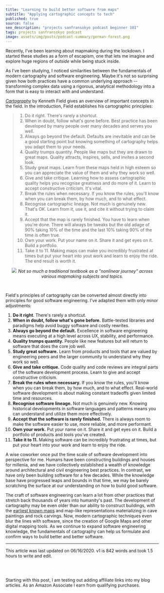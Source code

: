 ```yaml
---
title: "Learning to build better software from maps"
subtitle: "Applying cartographic concepts to tech"
published: true
source: false
seo_description: "projects sanfransokyo podcast beginner 101"
tags: projects sanfransokyo podcast
image: assets/img/posts/podcast-summary/german-forest.png
---
```


Recently, I've been learning about mapmaking during the lockdown. I started these studies as a form of escapism, one that lets me imagine and explore huge regions of _outside_ while being stuck inside.

As I've been studying, I noticed similarities between the fundamentals of modern cartography and software engineering. Maybe it's not so surprising given how both practices have a common underlying approach -- transforming complex data using a rigorous, analytical methodology into a form that is easy to interact with and understand.

_[Cartography](https://amzn.to/2Y6dhMR)_ by Kenneth Field gives an overview of important concepts in the field. In the introduction, Field establishes his cartographic principles:

> 1. Do it right. There's rarely a shortcut.
> 2. When in doubt, follow what's gone before. Best practice has been developed by many people over many decades and serves you well.
> 3. Always go beyond the default. Defaults are inevitable and can be a good starting point but knowing something of cartography helps you adapt them to your needs.
> 4. Quality trumps quantity. People like maps but they are drawn to great maps. Quality attracts, inspires, sells, and invites a second look.
> 5. Study great maps. Learn from these maps held in high esteem so you can appreciate the value of them and why they work so well.
> 6. Give and take critique. Learning how to assess cartographic quality helps you recognise greatness and do more of it. Learn to accept constructive criticism. It's vital.
> 7. Break the rules when necessary. If you know the rules, you'll know when you can break them, by how much, and to what effect.
> 8. Recognise cartographic lineage. Not much is genuinely new. That's OK. Learn from it, use it, and cite it without trying to claim it.
> 9. Accept that the map is rarely finished. You have to learn when you're done. There will always be tweaks but the old adage of 90% taking 10% of the time and the last 10% taking 90% of the time is often true.
> 10. Own your work. Put your name on it. Share it and get eyes on it. Build a portfolio.
> 11. Take it to 11. Making maps can make you incredibly frustrated at times but put your heart into yout work and learn to enjoy the ride. The end result is worth it.

<p style="margin-left: auto; margin-right: auto; text-align: center">
<a target="_blank"  href="https://www.amazon.com/gp/product/1589484398/ref=as_li_tl?ie=UTF8&camp=1789&creative=9325&creativeASIN=1589484398&linkCode=as2&tag=vivqublog-20&linkId=943d6b48f5b00ba407d91e3f1dd9fcce"><img border="0" src="//ws-na.amazon-adsystem.com/widgets/q?_encoding=UTF8&MarketPlace=US&ASIN=1589484398&ServiceVersion=20070822&ID=AsinImage&WS=1&Format=_SL250_&tag=vivqublog-20" ></a><img src="//ir-na.amazon-adsystem.com/e/ir?t=vivqublog-20&l=am2&o=1&a=1589484398" width="1" height="1" border="0" alt="" style="border:none !important; margin:0px !important;" />
<em class="img-subtitle">Not so much a traditional textbook as a "nonlinear journey" across various mapmaking subjects and topics.</em>
</p>
<br />

Field's principles of cartography can be converted almost directly into principles for good software engineering. I've adapted them with only minor adjustments:

1. **Do it right**. There's rarely a shortcut.
2. **When in doubt, follow what's gone before.** Battle-tested libraries and paradigms help avoid buggy software and costly rewrites.
3. **Always go beyond the default.** Excellence in software engineering means executing at a high level across UX, stability, and performance.
4. **Quality trumps quantity.** People like new features but will return to software that does the core job well.
5. **Study great software.** Learn from products and tools that are valued by engineering peers and the larger community to understand why they work so well.
6. **Give and take critique.** Code quality and code reviews are integral parts of the software development process. Learn to give and accept constructive criticism.
7. **Break the rules when necessary.** If you know the rules, you'll know when you can break them, by how much, and to what effect. Real-world software development is about making constant tradeoffs given limited time and resources.
8. **Recognise software lineage.** Not much is genuinely new. Knowing historical developments in software languages and patterns means you can understand and utilize them more effectively.
9. **Accept that the software is rarely finished.** There is always room to make the software easier to use, more reliable, and more performant.
10. **Own your work.** Put your name on it. Share it and get eyes on it. Build a portfolio of products and tools you've created.
11. **Take it to 11.** Making software can be incredibly frustrating at times, but put your heart into your work and learn to enjoy the ride.

A wise coworker once put the time scale of software development into perspective for me. Humans have been constructing buildings and houses for millenia, and we have collectively established a wealth of knowledge around architectural and civil engineering best practices. In contrast, we have only been building software for a few decades. While the knowledge base have progressed leaps and bounds in that time, we may be barely scratching the surface at our understanding on how to build good software.

The craft of software engineering can learn a lot from other practices that stretch back thousands of years into humanity's past. The development of cartography may be even older than our ability to construct buildings, with the [earliest known maps](https://en.wikipedia.org/wiki/History_of_cartography) and map-like representations materializing in cave paintings and rock carvings. Now, modern cartographic techniques even blur the lines with software, since the creation of Google Maps and other digital mapping tools. As we continue to expand software engineering knowledge, the fundamentals of cartography can help us formulate and confirm ways to build better and better software.

<hr class="section-divider" />

<footnote>This article was last updated on 06/16/2020. v1 is 842 words and took 1.5 hours to write and edit.

<br /><br />

Starting with this post, I am testing out adding affiliate links into my blog articles. As an Amazon Associate I earn from qualifying purchases.</footnote>
